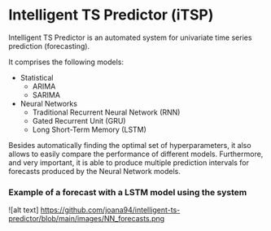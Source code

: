 # Intelligent TS Predictor (iTSP)

Intelligent TS Predictor is an automated system for univariate time series prediction (forecasting).

It comprises the following models:
- Statistical
  - ARIMA
  - SARIMA
- Neural Networks
  - Traditional Recurrent Neural Network (RNN)
  - Gated Recurrent Unit (GRU)
  - Long Short-Term Memory (LSTM)
  
 Besides automatically finding the optimal set of hyperparameters, it also allows to easily compare the performance of different models.
 Furthermore, and very important, it is able to produce multiple prediction intervals for forecasts produced by the Neural Network models.
 
 ### Example of a forecast with a LSTM model using the system
 
 ![alt text] https://github.com/joana94/intelligent-ts-predictor/blob/main/images/NN_forecasts.png
  
  
  
  
  
